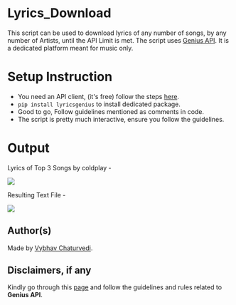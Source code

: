 # Lyrics_Download

This script can be used to download lyrics of any number of songs, by any number of Artists, until the API Limit is met.
The script uses [Genius API](https://docs.genius.com/). It is a dedicated platform meant for music only.

# Setup Instruction

- You need an API client, (it's free) follow the steps [here](https://docs.genius.com/).
- `pip install lyricsgenius` to install dedicated package.
- Good to go, Follow guidelines mentioned as comments in code.
- The script is pretty much interactive, ensure you follow the guidelines.

# Output

Lyrics of Top 3 Songs by coldplay -

![](https://i.postimg.cc/kGkb6Tfh/lyrics.png)

Resulting Text File -

![](https://i.postimg.cc/HWK5hLd4/result.png)

## Author(s)

Made by [Vybhav Chaturvedi](https://www.linkedin.com/in/vybhav-chaturvedi-0ba82614a/).

## Disclaimers, if any

Kindly go through this [page](https://genius.com/static/terms) and follow the guidelines and rules related to
**Genius API**.
